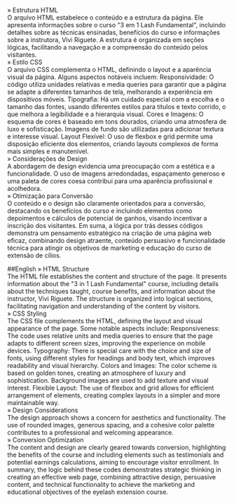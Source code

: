 » Estrutura HTML  
O arquivo HTML estabelece o conteúdo e a estrutura da página. Ele apresenta informações sobre o curso "3 em 1 Lash Fundamental", incluindo detalhes sobre as técnicas ensinadas, benefícios do curso e informações sobre a instrutora, Vivi Riguete. A estrutura é organizada em seções lógicas, facilitando a navegação e a compreensão do conteúdo pelos visitantes.  
» Estilo CSS  
O arquivo CSS complementa o HTML, definindo o layout e a aparência visual da página. Alguns aspectos notáveis incluem: Responsividade: O código utiliza unidades relativas e media queries para garantir que a página se adapte a diferentes tamanhos de tela, melhorando a experiência em dispositivos móveis. Tipografia: Há um cuidado especial com a escolha e o tamanho das fontes, usando diferentes estilos para títulos e texto corrido, o que melhora a legibilidade e a hierarquia visual. Cores e Imagens: O esquema de cores é baseado em tons dourados, criando uma atmosfera de luxo e sofisticação. Imagens de fundo são utilizadas para adicionar textura e interesse visual. Layout Flexível: O uso de flexbox e grid permite uma disposição eficiente dos elementos, criando layouts complexos de forma mais simples e manutenível.  
» Considerações de Design  
A abordagem de design evidencia uma preocupação com a estética e a funcionalidade. O uso de imagens arredondadas, espaçamento generoso e uma paleta de cores coesa contribui para uma aparência profissional e acolhedora.  
» Otimização para Conversão  
O conteúdo e o design são claramente orientados para a conversão, destacando os benefícios do curso e incluindo elementos como depoimentos e cálculos de potencial de ganhos, visando incentivar a inscrição dos visitantes. Em suma, a lógica por trás desses códigos demonstra um pensamento estratégico na criação de uma página web eficaz, combinando design atraente, conteúdo persuasivo e funcionalidade técnica para atingir os objetivos de marketing e educação do curso de extensão de cílios.  

##English
» HTML Structure  
The HTML file establishes the content and structure of the page. It presents information about the "3 in 1 Lash Fundamental" course, including details about the techniques taught, course benefits, and information about the instructor, Vivi Riguete. The structure is organized into logical sections, facilitating navigation and understanding of the content by visitors.  
» CSS Styling  
The CSS file complements the HTML, defining the layout and visual appearance of the page. Some notable aspects include: Responsiveness: The code uses relative units and media queries to ensure that the page adapts to different screen sizes, improving the experience on mobile devices. Typography: There is special care with the choice and size of fonts, using different styles for headings and body text, which improves readability and visual hierarchy. Colors and Images: The color scheme is based on golden tones, creating an atmosphere of luxury and sophistication. Background images are used to add texture and visual interest. Flexible Layout: The use of flexbox and grid allows for efficient arrangement of elements, creating complex layouts in a simpler and more maintainable way.  
» Design Considerations  
The design approach shows a concern for aesthetics and functionality. The use of rounded images, generous spacing, and a cohesive color palette contributes to a professional and welcoming appearance.  
» Conversion Optimization  
The content and design are clearly geared towards conversion, highlighting the benefits of the course and including elements such as testimonials and potential earnings calculations, aiming to encourage visitor enrollment. In summary, the logic behind these codes demonstrates strategic thinking in creating an effective web page, combining attractive design, persuasive content, and technical functionality to achieve the marketing and educational objectives of the eyelash extension course.  
